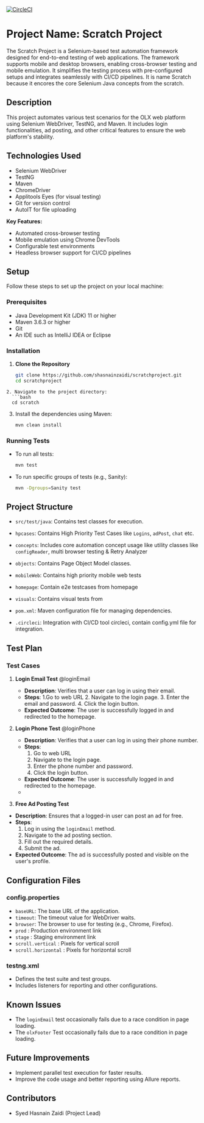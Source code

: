 [![CircleCI](https://circleci.com/gh/shasnainzaidi/scratchproject.svg?style=shield)](https://circleci.com/gh/shasnainzaidi/scratchproject)

# Project Name: Scratch Project
The Scratch Project is a Selenium-based test automation framework designed for end-to-end testing of web applications. The framework supports mobile and desktop browsers, enabling cross-browser testing and mobile emulation. It simplifies the testing process with pre-configured setups and integrates seamlessly with CI/CD pipelines. It is name Scratch because it encores the core Selenium Java concepts from the scratch.

## Description
This project automates various test scenarios for the OLX web platform using Selenium WebDriver, TestNG, and Maven. It includes login functionalities, ad posting, and other critical features to ensure the web platform's stability.

## Technologies Used
- Selenium WebDriver
- TestNG
- Maven
- ChromeDriver
- Applitools Eyes (for visual testing)
- Git for version control
- AutoIT for file uploading

**Key Features:**
- Automated cross-browser testing
- Mobile emulation using Chrome DevTools
- Configurable test environments
- Headless browser support for CI/CD pipelines

## Setup
Follow these steps to set up the project on your local machine:

### Prerequisites
- Java Development Kit (JDK) 11 or higher
- Maven 3.6.3 or higher
- Git
- An IDE such as IntelliJ IDEA or Eclipse

### Installation

1. **Clone the Repository**
   ```bash
   git clone https://github.com/shasnainzaidi/scratchproject.git
   cd scratchproject
 ```
2. Navigate to the project directory:
   ```bash
   cd scratch
   ```
3. Install the dependencies using Maven:
   ```bash
   mvn clean install
   ```

### Running Tests
- To run all tests:
  ```bash
  mvn test
  ```
- To run specific groups of tests (e.g., Sanity):
  ```bash
  mvn -Dgroups=Sanity test
  ```
## Project Structure
 - `src/test/java`: Contains test classes for execution.
  - `hpcases`: Contains High Priority Test Cases like `Logins`, `adPost`, `chat` etc.
  - `concepts`: Includes core automation concept usage like utility classes like `configReader`, multi browser testing & Retry Analyzer
  - `objects`: Contains Page Object Model classes.
  - `mobileWeb`: Contains high priority mobile web tests
  - `homepage`: Contain e2e testcases from homepage
  - `visuals`: Contains visual tests from 

- `pom.xml`: Maven configuration file for managing dependencies.
- `.circleci`: Integration with CI/CD tool circleci, contain config.yml file for integration.

## Test Plan

### Test Cases
1. **Login Email Test** @loginEmail
   - **Description**: Verifies that a user can log in using their email.
   - **Steps**:
     1.Go to web URL
     2. Navigate to the login page.
     3. Enter the email and password.
     4. Click the login button.
   - **Expected Outcome**: The user is successfully logged in and redirected to the homepage.

2. **Login Phone Test** @loginPhone
   - **Description**: Verifies that a user can log in using their phone number.
   - **Steps**:
     1. Go to web URL
     2. Navigate to the login page.
     3. Enter the phone number and password.
     4. Click the login button.
   - **Expected Outcome**: The user is successfully logged in and redirected to the homepage.
   - 
3.  **Free Ad Posting Test**
   - **Description**: Ensures that a logged-in user can post an ad for free.
   - **Steps**:
     1. Log in using the `loginEmail` method.
     2. Navigate to the ad posting section.
     3. Fill out the required details.
     4. Submit the ad.
   - **Expected Outcome**: The ad is successfully posted and visible on the user's profile.

## Configuration Files

### config.properties
- `baseURL`: The base URL of the application.
- `timeout`: The timeout value for WebDriver waits.
- `browser`: The browser to use for testing (e.g., Chrome, Firefox).
- `prod`   : Production environment link
- `stage`  : Staging environment link
- `scroll.vertical` : Pixels for vertical scroll
- `scroll.horizontal` : Pixels for horizontal scroll

### testng.xml
- Defines the test suite and test groups.
- Includes listeners for reporting and other configurations.

## Known Issues
- The `loginEmail` test occasionally fails due to a race condition in page loading.
- The `olxFooter` Test occasionally fails due to a race condition in page loading.

## Future Improvements
- Implement parallel test execution for faster results.
- Improve the code usage and better reporting using Allure reports.

## Contributors
- Syed Hasnain Zaidi (Project Lead)
